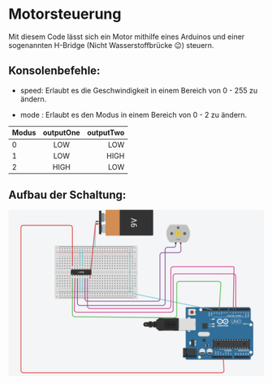 # Motorsteuerung
Mit diesem Code lässt sich ein Motor mithilfe eines Arduinos und einer sogenannten H-Bridge (Nicht Wasserstoffbrücke :wink:) steuern.

## Konsolenbefehle:
- speed: Erlaubt es die Geschwindigkeit in einem Bereich von 0 - 255 zu ändern.

- mode : Erlaubt es den Modus in einem Bereich von 0 - 2 zu ändern.

| Modus  | outputOne | outputTwo|
| ------ |:---------:| --------:|
| 0      | LOW       | LOW      |
| 1      | LOW       | HIGH     |
| 2      | HIGH      | LOW      |

## Aufbau der Schaltung:

![image](https://github.com/JackboyPlay/Motorsteuerung/blob/master/Schaltung.png)
